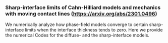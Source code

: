 ### Sharp-interface limits of Cahn-Hilliard models and mechanics with moving contact lines (https://arxiv.org/abs/2301.0496)

We numerically analyze how phase-field models converge to certain sharp-interface limits when the interface thickness tends to zero. Here we provide the numerical Codes for the diffuse- and the sharp-interface models. 


